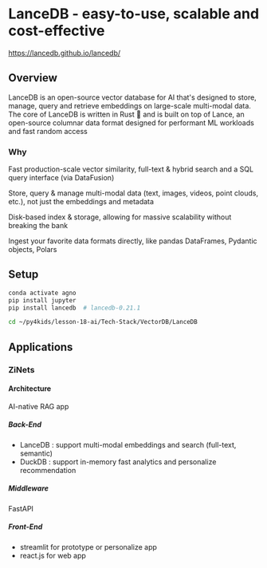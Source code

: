 # LanceDB - easy-to-use, scalable and cost-effective
https://lancedb.github.io/lancedb/

## Overview
LanceDB is an open-source vector database for AI that's designed to store, manage, query and retrieve embeddings on large-scale multi-modal data. The core of LanceDB is written in Rust 🦀 and is built on top of Lance, an open-source columnar data format designed for performant ML workloads and fast random access

### Why

Fast production-scale vector similarity, full-text & hybrid search and a SQL query interface (via DataFusion)

Store, query & manage multi-modal data (text, images, videos, point clouds, etc.), not just the embeddings and metadata

Disk-based index & storage, allowing for massive scalability without breaking the bank

Ingest your favorite data formats directly, like pandas DataFrames, Pydantic objects, Polars


## Setup

```bash
conda activate agno
pip install jupyter
pip install lancedb  # lancedb-0.21.1

cd ~/py4kids/lesson-18-ai/Tech-Stack/VectorDB/LanceDB
```
## Applications

### ZiNets

#### Architecture

AI-native RAG app

##### Back-End

- LanceDB : support multi-modal embeddings and search (full-text, semantic)
- DuckDB : support in-memory fast analytics and personalize recommendation

##### Middleware

FastAPI

##### Front-End
- streamlit for prototype or personalize app
- react.js for web app